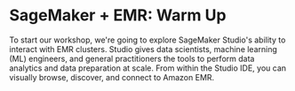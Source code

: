 # SageMaker + EMR:  Warm Up 

To start our workshop, we're going to explore SageMaker Studio's ability to interact with EMR clusters. Studio gives 
data scientists, machine learning (ML) engineers, and general practitioners the tools to perform data analytics and 
data preparation at scale. From within the Studio IDE, you can visually browse, discover, and connect to Amazon EMR.
